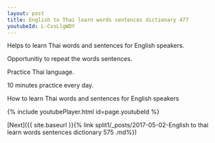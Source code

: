 ```yaml
---
layout: post
title: English to Thai learn words sentences dictionary 477 
youtubeId: L-CvsLlgWDY
---
```

 
 
Helps to learn Thai words and sentences for English speakers.

Opportunitiy to repeat the words sentences. 

Practice Thai language. 
 
10 minutes practice every day. 
 
How to learn Thai words and sentences for English speakers 
 
{% include youtubePlayer.html id=page.youtubeId %}
 
 
[Next]({{ site.baseurl }}{% link  split1/_posts/2017-05-02-English to thai learn words sentences dictionary 575 .md%})
 

